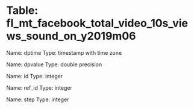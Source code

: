 Table: fl_mt_facebook_total_video_10s_views_sound_on_y2019m06
=============================================================

Name: dptime
Type: timestamp with time zone

Name: dpvalue
Type: double precision

Name: id
Type: integer

Name: ref_id
Type: integer

Name: step
Type: integer

